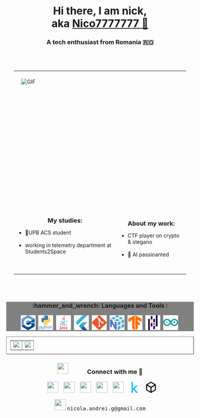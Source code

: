 <html>
<head>
</head>
<body>
<h1 align="center">Hi there, I am nick,<br>
aka <a href="https://Nico7777777.github.io" target="_blank">Nico7777777 👋</a>
</h1>

<h3 align="center">A tech enthusiast from Romania 🇷🇴</h3>
<br/>

<!--
<div style="float:left">
	<picture>
	  <source media="(prefers-color-scheme: dark)" srcset="https://user-images.githubusercontent.com/25423296/163456776-7f95b81a-f1ed-45f7-b7ab-8fa810d529fa.png">
	  <source media="(prefers-color-scheme: light)" srcset="https://user-images.githubusercontent.com/25423296/163456779-a8556205-d0a5-45e2-ac17-42d089e3c3f8.png">
	  <img alt="Shows an illustrated sun in light mode and a moon with stars in dark mode." src="https://user-images.githubusercontent.com/25423296/163456779-a8556205-d0a5-45e2-ac17-42d089e3c3f8.png">
	</picture>

</div> -->

<table align="center" style="width:100%;padding:20px;">
    <tr>
        <td colspan="2" style="padding:20px;">
            <a width="100%" style="text-align:left;" target="_blank" align="left" background-color="grey">
                <img width="100%" align="right" height="350" width="400" alt="GIF" src="https://media.giphy.com/media/SWoSkN6DxTszqIKEqv/giphy.gif">
            </a>
        </td>
	</tr>
	<tr>
        <td>
			<h3 align="center" style="padding:0;margin:0;">My studies:</h3>
            <ul style="padding:5 15 5">
                <li>🔭UPB ACS student</li></br>
		<li>working in telemetry department at Students2Space</li><br/>
                </br>
            </ul>
        </td>
        <td style="padding-top:0;">
           	<h3 align="center" style="padding:0;margin:0;">About my work:</h3>
    		<ul style="padding:5 15 5">
				<li>CTF player on crypto & stegano</li><br/>
          		     	<li>🌱 AI passioanted</li></br>
			</ul>
		</td>
    </tr>
</table>
    <br/>

<div align="center" style="background:grey;">
	<h3>:hammer_and_wrench: Languages and Tools :</h3>
	<img src="https://github.com/devicons/devicon/blob/master/icons/cplusplus/cplusplus-original.svg" title="Cplusplus" alt="Cplusplus" width="40" height="40"/>&nbsp;
	<img src="https://github.com/devicons/devicon/blob/master/icons/python/python-original-wordmark.svg" title="Python" alt="Python" width="40" height="40"/>&nbsp;
	<img src="https://github.com/devicons/devicon/blob/master/icons/java/java-original-wordmark.svg" title="Java" alt="Java" width="40" height="40"/>&nbsp;
	<!--<img src="https://github.com/devicons/devicon/blob/master/icons/dot-net/dot-net-original.svg" title="Dotnet" alt="Dotnet" width="40" height="40"/>&nbsp;
	<img src="https://github.com/devicons/devicon/blob/master/icons/xamarin/xamarin-original.svg" title="Xamarin" alt="Xamarin" width="40" height="40"/>&nbsp;
	<img src="https://github.com/devicons/devicon/blob/master/icons/androidstudio/androidstudio-original.svg" title="AndroidStudio" alt="AndroiStudio" width="40" height="40"/>&nbsp;
	-->
	<img src="https://github.com/devicons/devicon/blob/master/icons/flutter/flutter-original.svg" title="Flutter" alt="Flutter" width="40" height="40"/>&nbsp;
	<img src="https://github.com/devicons/devicon/blob/master/icons/git/git-original.svg" title="Git" alt="Git" width="40" height="40"/>&nbsp;
	<img src="https://github.com/devicons/devicon/blob/master/icons/numpy/numpy-original.svg" title="Numpy" alt="Numpy" width=40 height=40/>&nbsp;
	<img src="https://github.com/devicons/devicon/blob/master/icons/tensorflow/tensorflow-original.svg" title="TensorFlow" alt="TensorFlow" width="40" height="40"/>&nbsp;
	<img src="https://github.com/devicons/devicon/blob/master/icons/pandas/pandas-original.svg" title="Pandas" alt="Pandas" width="40" height="40"/>&nbsp;
	<img src="https://github.com/devicons/devicon/blob/master/icons/arduino/arduino-original.svg" title="Arduino" alt="Arduino" width="40" height="40"/>&nbsp;
</div>

<!-- GH Stats -->
<table align="center" border="1" style="width:100%;padding:10px;">
	<tr>
		<td>
			<img src="https://github-readme-stats.vercel.app/api/top-langs/?username=Nico7777777&layout=compact&theme=vision-friendly-dark">
		</td>
		<td>
			<img src="https://github-readme-streak-stats.herokuapp.com/?user=Nico7777777">
		</td>
	</tr>
</table>


<!-- Contact -->
<h3 align="center" > <img src="https://media.giphy.com/media/iY8CRBdQXODJSCERIr/giphy.gif" width="30" height="30" style="margin-right: 50px;">Connect with me 🤝 </h3>
<p align="center">
    <!-- LinkedIn -->
    <a style="margin-left: 10px;"  target="_blank" href="https://www.linkedin.com/in/andrei-nicola-6a71801a3/">
			<img height="30" width="30" src="https://img.icons8.com/doodle/40/000000/linkedin--v2.png"></a>
    <!-- GitHub -->
        <a style="margin-left: 10px;" target="_blank" href="https://github.com/Nico7777777/">
		<img height="30" width="30" src="https://img.icons8.com/doodle/40/000000/github--v1.png"></a>
    <!-- StackOverflow -->
		<a style="margin-left: 10px;" target="_blank" href="https://stackoverflow.com/users/10829616/andrei?tab=profile">
				<img height="30" width="30" src="https://img.icons8.com/external-tal-revivo-color-tal-revivo/40/000000/external-stack-overflow-is-a-question-and-answer-site-for-professional-logo-color-tal-revivo.png"></a>
    <!-- HackerRank -->
        <a style="margin-left: 10px;" target="_blank" href="https://www.hackerrank.com/Nico7777777">
            <img height="30" width="30" src="https://img.icons8.com/external-tal-revivo-shadow-tal-revivo/24/null/external-hackerrank-is-a-technology-company-that-focuses-on-competitive-programming-logo-shadow-tal-revivo.png"/></a>
		</a>
	<!-- LeetCode -->
        <a style="margin-left: 10px;" target="_blank" href="https://leetcode.com/Nico7777777/">
            <img height="30" width="30" src="https://img.icons8.com/external-tal-revivo-shadow-tal-revivo/24/null/external-level-up-your-coding-skills-and-quickly-land-a-job-logo-shadow-tal-revivo.png"/></a>
		</a>
	<!-- Kaggle -->
		<a style="margin-left: 10px;" target="_blank" href="https://www.kaggle.com/nico7777777">
			<img height="30" width="30" src="https://github.com/devicons/devicon/blob/master/icons/kaggle/kaggle-original.svg"/></a>
   		<a style="margin-left: 10px;" target="_blank" href="">
			<img height="30" width="30" src="hackthebox.svg">
		</a>
	<!-- -->
</p>

<!-- Contact2 -->
<div align="center">
	<img height="30" width="30" src="https://img.icons8.com/plasticine/100/null/gmail.png"/>
	<kbd> nicola.andrei.g@gmail.com</kbd>
</div>

<!--
<div align="center">
	<img height="30" width="30" src="https://img.icons8.com/doodle/48/null/yahoo--v1.png"/>
	<kbd> nicola_andrei18@yahoo.com</kbd>
</div>
-->
</body>
</html>
